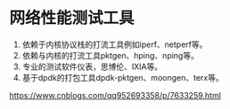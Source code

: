 

网络性能测试工具
==============

1. 依赖于内核协议栈的打流工具例如iperf、netperf等。
2. 依赖与内核的打流工具pktgen、hping、nping等。
3. 专业的测试软件仪表，思博伦、IXIA等。
4. 基于dpdk的打包工具dpdk-pktgen、moongen、terx等。



https://www.cnblogs.com/qq952693358/p/7633259.html
